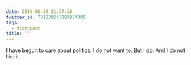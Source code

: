 ```yaml
---
date: 2016-02-20 21:57:18
twitter_id: 701239243083874305
tags:
  - micropost
title: ''
---
```


I have begun to care about politics. I do not want to. But I do. And I do not like it.
